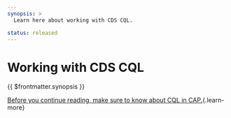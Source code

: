 ```yaml
---
synopsis: >
  Learn here about working with CDS CQL.

status: released
---
```


# Working with CDS CQL

{{ $frontmatter.synopsis }}

[Before you continue reading, make sure to know about CQL in CAP.](../../cds/cql){.learn-more}

<script setup>
import { data as pages } from './index.data.ts'
</script>

<IndexList :pages='pages' />
